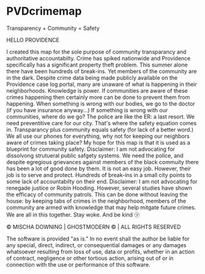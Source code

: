 # PVDcrimemap
Transparency + Community = Safety 

HELLO PROVIDENCE 

I created this map for the sole purpose of community transparancy and authoritative accountabilty. 
Crime has spiked nationwide and Providence specifically has a significant property theft problem. 
This summer alone there have been hundreds of break-ins. Yet members of the community are in the dark.
Despite crime data being made publicly available on the Providence case log portal, many are unaware of what is happening in their neighborhoods. 
Knowledge is power. If communities are aware of these crimes happening then certainly more can be done to prevent them from happening. 
When something is wrong with our bodies, we go to the doctor (if you have insurance anyway...) 
If something is wrong with our communities, where do we go? The police are like the ER: a last resort. We need preventitive care for our city. 
That's where the safety equation comes in. Transparancy plus community equals safety (for lack of a better word.) 
We all use our phones for everything, why not for keeping our neighbors aware of crimes taking place? 
My hope for this map is that it is used as a blueprint for community safety. 
Disclaimer: I am not advocating for dissolvong strutueral public safgety systems. We need the police, and despite egregious grievances against members of the black commuity there has been a lot of good done by them. It is not an easy job. However, their job is to serve and protect. Hundreds of break-ins in a small city points to some lack of accountabilty on their end. 
Disclaimer: I am not advocating for renegade justice or Robin Hooding. However, several studies have shown the efficacy of community patrols. This can be done without leaving the house: by keeping tabs of crimes in the neighborhood, members of the community are armed with knowledge that may help mitgate future crimes. 
We are all in this together. Stay woke. And be kind ㋡ 

 © MISCHA DOWNING | GHOSTMODERN © | ALL RIGHTS RESERVED 
 
The software is provided "as is." In no event shall the author be liable for
any special, direct, indirect, or consequential damages or any damages
whatsoever resulting from loss of use, data or profits, whether in an
action of contract, negligence or other tortious action, arising out of
or in connection with the use or performance of this software.
